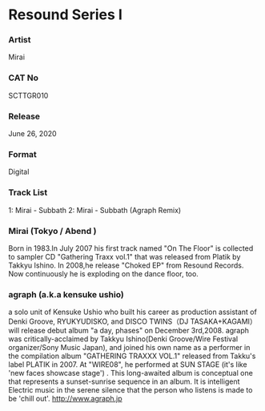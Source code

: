 # Resound Series I

### Artist
Mirai

### CAT No
SCTTGR010

### Release
June 26, 2020

### Format
Digital

### Track List
1: Mirai - Subbath
2: Mirai - Subbath (Agraph Remix)


### Mirai (Tokyo / Abend )
Born in 1983.In July 2007 his first track named "On The Floor" is collected to sampler CD "Gathering Traxx vol.1" that was released from Platik by Takkyu Ishino.
In 2008,he release "Choked EP" from Resound Records.
Now continuously he is exploding on the dance floor, too.

### agraph (a.k.a kensuke ushio)
a solo unit of Kensuke Ushio who built his career as production assistant of Denki Groove, RYUKYUDISKO, 
and DISCO TWINS（DJ TASAKA+KAGAMI）will release debut album "a day, phases" on December 3rd,2008.
agraph was critically-acclaimed by Takkyu Ishino(Denki Groove/Wire Festival organizer/Sony Music Japan), 
and joined his own name as a performer in the compilation album "GATHERING TRAXXX VOL.1" released from Takku's label PLATIK in 2007. At "WIRE08",
he performed at SUN STAGE (it's like 'new faces showcase stage') .
This long-awaited album is conceptual one that represents a sunset-sunrise sequence in an album. 
It is intelligent Electric music in the serene silence that the person who listens is made to be 'chill out'.
http://www.agraph.jp
